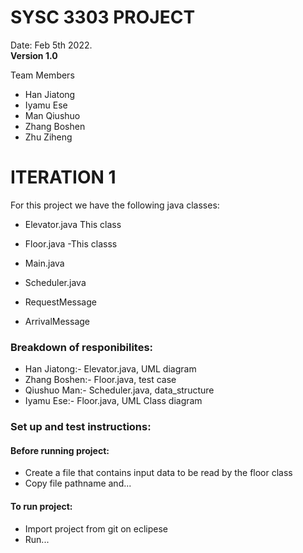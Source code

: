# SYSC 3303 PROJECT

Date: Feb 5th 2022.  
**Version 1.0**

Team Members
- Han Jiatong
- Iyamu Ese
- Man Qiushuo
- Zhang Boshen
- Zhu Ziheng

# ITERATION 1 
For this project we have the following java classes:
- Elevator.java
This class

- Floor.java
-This classs

- Main.java
- Scheduler.java
- RequestMessage
- ArrivalMessage

### Breakdown of responibilites:
- Han Jiatong:- Elevator.java, UML diagram
- Zhang Boshen:- Floor.java, test case
- Qiushuo Man:- Scheduler.java, data_structure
- Iyamu Ese:- Floor.java, UML Class diagram

### Set up and test instructions:
#### Before running project:
- Create a file that contains input data to be read by the floor class
- Copy file pathname and...

#### To run project:
- Import project from git on eclipese
- Run...
